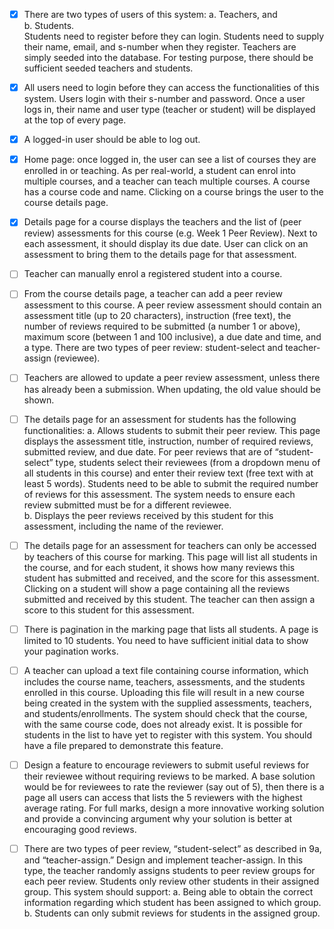 - [x] There are two types of users of this system:
  a. Teachers, and  
  b. Students.  
  Students need to register before they can login. Students need to supply their name, email, and s-number when they register. Teachers are simply seeded into the database. For testing purpose, there should be sufficient seeded teachers and students.

- [x] All users need to login before they can access the functionalities of this system. Users login with their s-number and password. Once a user logs in, their name and user type (teacher or student) will be displayed at the top of every page.

- [x] A logged-in user should be able to log out.

- [x] Home page: once logged in, the user can see a list of courses they are enrolled in or teaching. As per real-world, a student can enrol into multiple courses, and a teacher can teach multiple courses. A course has a course code and name. Clicking on a course brings the user to the course details page.

- [x] Details page for a course displays the teachers and the list of (peer review) assessments for this course (e.g. Week 1 Peer Review). Next to each assessment, it should display its due date. User can click on an assessment to bring them to the details page for that assessment.

- [ ] Teacher can manually enrol a registered student into a course.

- [ ] From the course details page, a teacher can add a peer review assessment to this course. A peer review assessment should contain an assessment title (up to 20 characters), instruction (free text), the number of reviews required to be submitted (a number 1 or above), maximum score (between 1 and 100 inclusive), a due date and time, and a type. There are two types of peer review: student-select and teacher-assign (reviewee).

- [ ] Teachers are allowed to update a peer review assessment, unless there has already been a submission. When updating, the old value should be shown.

- [ ] The details page for an assessment for students has the following functionalities:
  a. Allows students to submit their peer review. This page displays the assessment title, instruction, number of required reviews, submitted review, and due date. For peer reviews that are of “student-select” type, students select their reviewees (from a dropdown menu of all students in this course) and enter their review text (free text with at least 5 words). Students need to be able to submit the required number of reviews for this assessment. The system needs to ensure each review submitted must be for a different reviewee.  
  b. Displays the peer reviews received by this student for this assessment, including the name of the reviewer.

- [ ] The details page for an assessment for teachers can only be accessed by teachers of this course for marking. This page will list all students in the course, and for each student, it shows how many reviews this student has submitted and received, and the score for this assessment. Clicking on a student will show a page containing all the reviews submitted and received by this student. The teacher can then assign a score to this student for this assessment.

- [ ] There is pagination in the marking page that lists all students. A page is limited to 10 students. You need to have sufficient initial data to show your pagination works.

- [ ] A teacher can upload a text file containing course information, which includes the course name, teachers, assessments, and the students enrolled in this course. Uploading this file will result in a new course being created in the system with the supplied assessments, teachers, and students/enrollments. The system should check that the course, with the same course code, does not already exist. It is possible for students in the list to have yet to register with this system. You should have a file prepared to demonstrate this feature.

- [ ] Design a feature to encourage reviewers to submit useful reviews for their reviewee without requiring reviews to be marked. A base solution would be for reviewees to rate the reviewer (say out of 5), then there is a page all users can access that lists the 5 reviewers with the highest average rating. For full marks, design a more innovative working solution and provide a convincing argument why your solution is better at encouraging good reviews.

- [ ] There are two types of peer review, “student-select” as described in 9a, and “teacher-assign.” Design and implement teacher-assign. In this type, the teacher randomly assigns students to peer review groups for each peer review. Students only review other students in their assigned group. This system should support:
  a. Being able to obtain the correct information regarding which student has been assigned to which group.  
  b. Students can only submit reviews for students in the assigned group.
